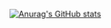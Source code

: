 [![Anurag's GitHub stats](https://github-readme-stats.vercel.app/api?username=noicebroice&show_icons=true&theme=transparent&hide=stars)](https://github.com/anuraghazra/github-readme-stats)
